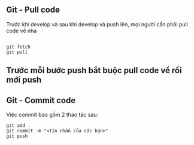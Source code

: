 ## Git - Pull code

Trước khi develop và sau khi develop và push lên, mọi người cần phải pull code về nha

```shell

git fetch
git pull

```
## Trước mỗi bước push bắt buộc pull code về rồi mới push

## Git - Commit code

Việc commit bao gồm 2 thao tác sau:

```shell
git add .
git commit -m "<Tin nhắn của các bạn>"
git push
```

